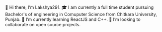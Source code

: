 👋 Hi there, I’m Lakshya291.
🎓 I am currently a full time student pursuing Bachelor's of engineering in Comuputer Science from Chitkara University, Punjab.
🌱 I’m currently learning ReactJS and C++.
💞️ I’m looking to collaborate on open source projects.

<!---
Lakshya291/Lakshya291 is a ✨ special ✨ repository because its `README.md` (this file) appears on your GitHub profile.
You can click the Preview link to take a look at your changes.
--->
